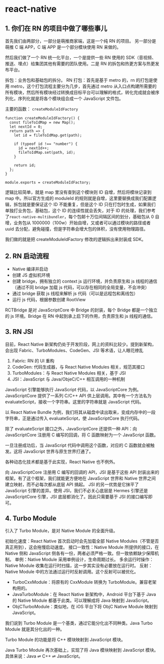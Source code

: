 # react-native

## 1. 你们在 RN 的项目中做了哪些事儿

首先我们由两部分，一部分是萌推商家端，这是一个纯 RN 的项目。
另一部分是萌推 C 端 APP，C 端 APP 是一个部分模块使用 RN 来做的。

然后我们做了一个 RN 统一化平台，一个是提供一些 RN 使用的 SDK（音视频、推送、埋点）给集团其他有需要的团队使用。二是 RN 的拆包和热更方案与热更发布平台。

拆包：业务包和基础包的拆分。
RN 打包：首先是基于 metro 的，rn 的打包是使用 metro，这个打包流程主要分为几步，首先通过 metro 从入口点构建所需要的所有模块，然后所有模块经过转换成目标平台可以理解的格式，转化完成就会被序列化，序列化就是将各个模块组合成一个 JavaScript 文件包。

主要的函数： `createModuleIdFactory`

```
function createModuleIdFactory() {
  const fileToIdMap = new Map();
  let nextId = 0;
  return path => {
    let id = fileToIdMap.get(path);

    if (typeof id !== "number") {
      id = nextId++;
      fileToIdMap.set(path, id);
    }

    return id;
  };
}

module.exports = createModuleIdFactory;
```

逻辑比较简单，就是 map 里没有查到这个模块则 ID 自增，然后将模块记录到 map 中。所以官方生成的 moduleId 的规则就是自增，这里要替换成我们配置逻辑，拆包就是要保证这个 ID 不能重复，但是这个 ID 只在打包时生成，如果我们单独打业务包，基础包，这个 ID 的连续性就会丢失，对于 ID 的处理，我们参考了`react-native-multibundler`，每个包邮十万位间隔区间的划分，基础包从 0 自增，业务包从 1000000（100w）开始自增，又或者可以通过模块的路径或者 uuid 去分配，避免碰撞，但是字符串会增大包的体积，没有使用物理路径。

我们做的就是把 createModuleIdFactory 修改的逻辑拆出来封装成 SDK。

## 2. RN 启动流程

- Native 编译并启动
- 创建 JS 虚拟机环境
- 创建 bridge，拥有独立的 context js 运行环境，并负责原生和 js 线程的通信（通过不同 bridge 加载 js 代码，可以存在相同的全局变量，不会冲突）
- 通过 bridge 获取 js 线程来解析 js 代码（可以是远程包和离线包）
- 运行 js 代码，根据参数创建 RootView

RCTBridge 是对 JavaScriptCore 中 Bridge 的封装，每个 Bridge 都是一个独立的 js 环境。Bridge 在 RN 中起到承上启下的作用，负责原生和 js 线程的通信。

## 3. RN JSI

目前，React Native 新架构仍处于开发阶段，网上的资料比较少。提到新架构，会出现 Fabric、TurboModules、CodeGen、JSI 等术语，让人眼花缭乱

1. Fabric: RN 的 UI 重构
2. CodeGen: 代码生成器，与 React Native Modules 相关，规范其接口
3. TurboModules：与 React Native Modules 相关，基于 JSI
4. JSI：JavaScript 与 Java/ObjeC/C++ 相互调用的一种机制

JavaScript 引擎能够执行 JavaScript 代码，以 JavaScriptCore 为例。JavaScriptCore 提供了一系列 C/C++ API 供上层调用。其中有一个方法名为 evaluateScript，接收一个字符串。这里的字符串就是 JavaScript 代码。

以 React Native Bundle 为例，我们将其从磁盘中读出取来，变成内存中的一段字符串，正是通过传入 evaluateScript，使 JavaScriptCore 执行代码。

除了 evaluateScript 接口之外，JavaScriptCore 还提供一种 API：向 JavaScriptCore 注册用 C 编写的回调，将 C 函数映射为一个 JavaScript 函数。

一旦注册成功后，当 JavaScript 代码中调用这个函数，对应的 C 函数就会被触发。这将 JavaScript 世界与原生世界打通了。

各种动态化技术都是基于此实现，React Native 也不例外。

向 JavaScriptCore 注册用 C 编写的回调的 API，JSI 是基于这些 API 封装出来的框架。有了这个框架，我们就能更方便地在 JavaScript 世界和 Native 世界之间建立映射，而不必每次都从底层 API 搞起。
JSI 的另一优势是它抹平了 JavaScript 引擎的差异。使用 JSI，我们不必关心底层是 Hermes 引擎还是 JavaScriptCore 引擎，JSI 底层都消化了。因此只需要基于 JSI 的接口编写即可。

## 4. Turbo Module

引入了 Turbo Module，是对 Native Module 的全面升级。

初始化速度：React Native 首次启动时会先加载全部 Native Modules（不管是否真正用到），这会拖慢启动速度。
接口一致性：Native Module 所提供的接口，在 Native 侧和 JavaScript 侧各有一份，两者必须严格一致。但一致依赖缺少保障机制。
单例：Native Module 采用单例设计，生命周期过长。
多余运行时操作：Native Module 收集在运行时扫描，这一步其实没有必要放在运行时。
反射：Native Module 中的方法通过运行时反射调用。这个反射可以被优化。

- TurboCxxModule：将原有的 CxxModule 转换为 TurboModule。兼容老架构用的。
- JavaTurboModule：在 React Native 新架构中，Android 平台下基于 Java 的 Native Module 都基于此类。可以理解成将 Java 映射到 JavaScript。
- ObjCTurboModule：类似地，在 iOS 平台下将 ObjC Native Module 映射到 JavaScript。

我们说到 Turbo Module 是一个基类，通过它能分化出不同种类。Java Turbo Module 就是其分化出的一种。

Turbo Module 的功能是将 C++ 模块映射到 JavaScript 模块。

Java Turbo Module 再次基础上，实现了将 Java 模块映射到 JavaScript 模块。
具体来说：Java ⇌ C++ ⇌ JavaScript。
